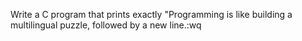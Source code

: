 Write a C program that prints exactly "Programming is like building a multilingual puzzle, followed by a new line.:wq
